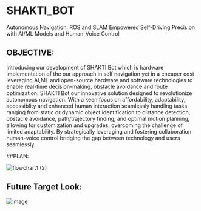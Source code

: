 # SHAKTI_BOT
 Autonomous Navigation: ROS and SLAM Empowered Self-Driving Precision with AI/ML Models and Human-Voice Control


## OBJECTIVE:
Introducing our development of SHAKTI Bot which is hardware implementation of the our approach in self navigation yet in a cheaper cost leveraging AI,ML and open-source hardware and software technologies to enable real-time decision-making, obstacle avoidance and route optimization.
SHAKTI Bot our innovative solution designed to revolutionize autonomous navigation. With a keen focus on affordability, adaptability, accessiblity and enhanced human interaction seamlessly handling tasks ranging from static or dynamic object identification to distance detection, obstacle avoidance, path/trajectory finding, and optimal motion planning, allowing for customization and upgrades, overcoming the challenge of limited adaptability. By strategically leveraging and fostering collaboration human-voice control bridging the gap between technology and users seamlessly.

##PLAN:

![flowchart1 (2)](https://github.com/ShristiSharan/SHAKTI_BOT/assets/95679078/4cf1d955-cced-42eb-9a1d-8002974ea15c)


## Future Target Look:
![image](https://github.com/ShristiSharan/SHAKTI_BOT/assets/95679078/4d69f7c9-2685-4e2a-ac7f-bfca9c18f6c2)


